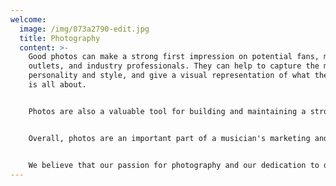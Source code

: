 ```yaml
---
welcome:
  image: /img/073a2790-edit.jpg
  title: Photography
  content: >-
    Good photos can make a strong first impression on potential fans, media
    outlets, and industry professionals. They can help to capture the musician's
    personality and style, and give a visual representation of what the musician
    is all about.


    Photos are also a valuable tool for building and maintaining a strong online presence. By posting engaging and high-quality photos on social media and other online platforms, musicians can connect with their audience and share their music and message with a wider audience.


    Overall, photos are an important part of a musician's marketing and promotion strategy, and can help to establish their brand and build their career


    We believe that our passion for photography and our dedication to delivering top-quality work make us the ideal choice for anyone looking to capture beautiful, memorable images of their music and brand.
---
```

